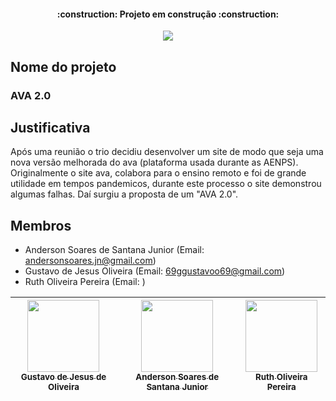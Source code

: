 <h4 align="center"> 
    :construction:  Projeto em construção  :construction:
</h4>

<p align="center">
<img src="http://img.shields.io/static/v1?label=STATUS&message=EM%20DESENVOLVIMENTO&color=GREEN&style=for-the-badge"/>
</p>

## Nome do projeto

### AVA 2.0

## Justificativa

Após uma reunião o trio decidiu desenvolver um site de modo que seja uma nova versão melhorada do ava (plataforma usada durante as AENPS).
Originalmente o site ava, colabora para o ensino remoto e foi de grande utilidade em tempos pandemicos, durante este processo o site demonstrou algumas falhas. Daí 
surgiu a proposta de um "AVA 2.0".

## Membros

- Anderson Soares de Santana Junior (Email: andersonsoares.jn@gmail.com)
- Gustavo de Jesus Oliveira (Email: 69ggustavoo69@gmail.com)
- Ruth Oliveira Pereira (Email: )


| [<img src="https://avatars.githubusercontent.com/u/89814011?v=4" width=115><br><sub>Gustavo de Jesus de Oliveira</sub>](https://github.com/Gusstavolo) |  [<img src="https://avatars.githubusercontent.com/u/88636005?v=4" width=115><br><sub>Anderson Soares de Santana Junior</sub>](https://github.com/Anderson-Soaress) | [<img src="https://avatars.githubusercontent.com/u/105013257?v=4" width=115><br><sub> Ruth Oliveira Pereira</sub>](https://github.com/ruuthi)
| :---: | :---: | :---: |
